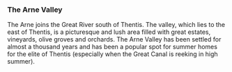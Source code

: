 ### **The Arne Valley**

The Arne joins the Great River south of Thentis. The valley, which lies to the east of Thentis, is a picturesque and lush area filled with great estates, vineyards, olive groves and orchards. The Arne Valley has been settled for almost a thousand years and has been a popular spot for summer homes for the elite of Thentis \(especially when the Great Canal is reeking in high summer\).

